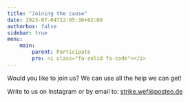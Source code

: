 ```yaml
---
title: "Joining the cause"
date: 2023-07-04T12:05:36+02:00
authorbox: false
sidebar: true
menu: 
    main:
        parent: Participate
        pre: <i class="fa-solid fa-code"></i>
---
```


Would you like to join us? We can use all the help we can get!

Write to us on Instagram or by email to: strike.wef@posteo.de
